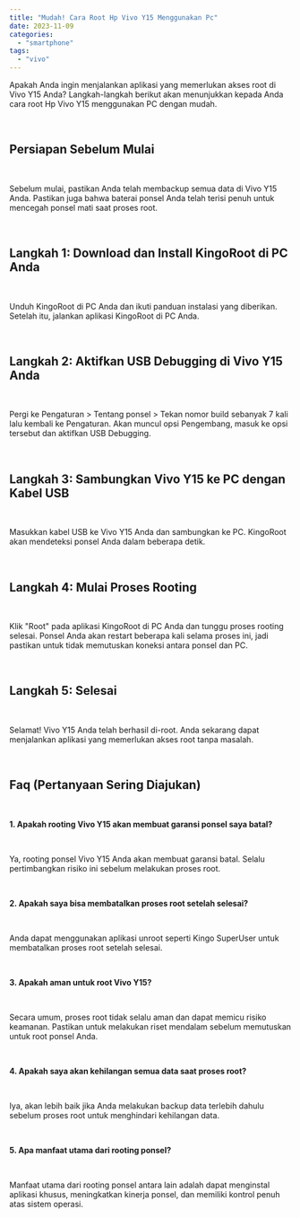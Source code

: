 ```yaml
---
title: "Mudah! Cara Root Hp Vivo Y15 Menggunakan Pc"
date: 2023-11-09
categories: 
  - "smartphone"
tags: 
  - "vivo"
---
```


Apakah Anda ingin menjalankan aplikasi yang memerlukan akses root di Vivo Y15 Anda? Langkah-langkah berikut akan menunjukkan kepada Anda cara root Hp Vivo Y15 menggunakan PC dengan mudah.

 

## Persiapan Sebelum Mulai

 

Sebelum mulai, pastikan Anda telah membackup semua data di Vivo Y15 Anda. Pastikan juga bahwa baterai ponsel Anda telah terisi penuh untuk mencegah ponsel mati saat proses root.

 

## Langkah 1: Download dan Install KingoRoot di PC Anda

 

Unduh KingoRoot di PC Anda dan ikuti panduan instalasi yang diberikan. Setelah itu, jalankan aplikasi KingoRoot di PC Anda.

 

## Langkah 2: Aktifkan USB Debugging di Vivo Y15 Anda

 

Pergi ke Pengaturan > Tentang ponsel > Tekan nomor build sebanyak 7 kali lalu kembali ke Pengaturan. Akan muncul opsi Pengembang, masuk ke opsi tersebut dan aktifkan USB Debugging.

 

## Langkah 3: Sambungkan Vivo Y15 ke PC dengan Kabel USB

 

Masukkan kabel USB ke Vivo Y15 Anda dan sambungkan ke PC. KingoRoot akan mendeteksi ponsel Anda dalam beberapa detik.

 

## Langkah 4: Mulai Proses Rooting

 

Klik "Root" pada aplikasi KingoRoot di PC Anda dan tunggu proses rooting selesai. Ponsel Anda akan restart beberapa kali selama proses ini, jadi pastikan untuk tidak memutuskan koneksi antara ponsel dan PC.

 

## Langkah 5: Selesai

 

Selamat! Vivo Y15 Anda telah berhasil di-root. Anda sekarang dapat menjalankan aplikasi yang memerlukan akses root tanpa masalah.

 

## Faq (Pertanyaan Sering Diajukan)

 

**1\. Apakah rooting Vivo Y15 akan membuat garansi ponsel saya batal?**

 

Ya, rooting ponsel Vivo Y15 Anda akan membuat garansi batal. Selalu pertimbangkan risiko ini sebelum melakukan proses root.

 

**2\. Apakah saya bisa membatalkan proses root setelah selesai?**

 

Anda dapat menggunakan aplikasi unroot seperti Kingo SuperUser untuk membatalkan proses root setelah selesai.

 

**3\. Apakah aman untuk root Vivo Y15?**

 

Secara umum, proses root tidak selalu aman dan dapat memicu risiko keamanan. Pastikan untuk melakukan riset mendalam sebelum memutuskan untuk root ponsel Anda.

 

**4\. Apakah saya akan kehilangan semua data saat proses root?**

 

Iya, akan lebih baik jika Anda melakukan backup data terlebih dahulu sebelum proses root untuk menghindari kehilangan data.

 

**5\. Apa manfaat utama dari rooting ponsel?**

 

Manfaat utama dari rooting ponsel antara lain adalah dapat menginstal aplikasi khusus, meningkatkan kinerja ponsel, dan memiliki kontrol penuh atas sistem operasi.
